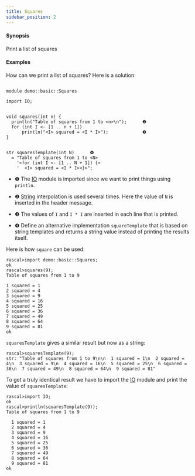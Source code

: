 ```yaml
---
title: Squares
sidebar_position: 2
---
```


#### Synopsis

Print a list of squares

#### Examples

How can we print a list of squares? Here is a solution:

```rascal 

module demo::basic::Squares

import IO;


void squares(int n) {
  println("Table of squares from 1 to <n>\n");      ❷  
  for (int I <- [1 .. n + 1])
      println("<I> squared = <I * I>");             ❸  
}


str squaresTemplate(int N)      ❹  
  = "Table of squares from 1 to <N>
    '<for (int I <- [1 .. N + 1]) {>
    '  <I> squared = <I * I><}>";

```
           
* ❶  The [IO](../../../Library/IO.md) module is imported since we want to print things using `println`.

* ❷  [String](../../../Rascal/Expressions/Values/String/index.md) interpolation is used several times.
    Here the value of `N` is inserted in the header message.

* ❸  The values of `I` and `I * I` are inserted in each line that is printed.

* ❹  Define an alternative implementation `squareTemplate` that is based on string templates 
    and returns a string value instead of printing the results itself.

Here is how `square` can be used:

```rascal-shell 
rascal>import demo::basic::Squares;
ok
rascal>squares(9);
Table of squares from 1 to 9

1 squared = 1
2 squared = 4
3 squared = 9
4 squared = 16
5 squared = 25
6 squared = 36
7 squared = 49
8 squared = 64
9 squared = 81
ok
```

`squaresTemplate` gives a similar result but now as a string:

```rascal-shell ,continue
rascal>squaresTemplate(9);
str: "Table of squares from 1 to 9\n\n  1 squared = 1\n  2 squared = 4\n  3 squared = 9\n  4 squared = 16\n  5 squared = 25\n  6 squared = 36\n  7 squared = 49\n  8 squared = 64\n  9 squared = 81"
```

To get a truly identical result we have to import the [IO](../../../Library/IO.md) module 
and print the value of `squaresTemplate`:

```rascal-shell ,continue
rascal>import IO;
ok
rascal>println(squaresTemplate(9));
Table of squares from 1 to 9

  1 squared = 1
  2 squared = 4
  3 squared = 9
  4 squared = 16
  5 squared = 25
  6 squared = 36
  7 squared = 49
  8 squared = 64
  9 squared = 81
ok
```



